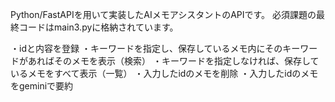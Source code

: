 Python/FastAPIを用いて実装したAIメモアシスタントのAPIです。
必須課題の最終コードはmain3.pyに格納されています。

・idと内容を登録
・キーワードを指定し、保存しているメモ内にそのキーワードがあればそのメモを表示（検索）
・キーワードを指定しなければ、保存しているメモをすべて表示（一覧）
・入力したidのメモを削除
・入力したidのメモをgeminiで要約

